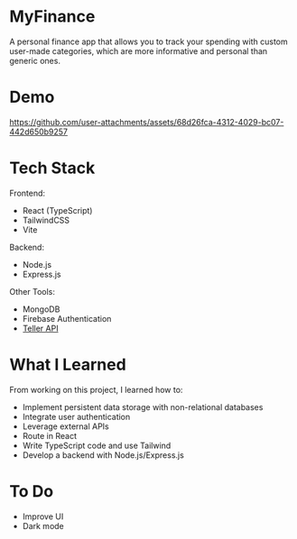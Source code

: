 # MyFinance

A personal finance app that allows you to track your spending with custom user-made categories, which are more informative and personal than generic ones.

# Demo

https://github.com/user-attachments/assets/68d26fca-4312-4029-bc07-442d650b9257

# Tech Stack

Frontend:
- React (TypeScript)
- TailwindCSS
- Vite

Backend:
- Node.js
- Express.js

Other Tools:
- MongoDB
- Firebase Authentication
- [Teller API](https://teller.io)

# What I Learned

From working on this project, I learned how to:
- Implement persistent data storage with non-relational databases
- Integrate user authentication
- Leverage external APIs
- Route in React
- Write TypeScript code and use Tailwind
- Develop a backend with Node.js/Express.js

# To Do

- Improve UI
- Dark mode

